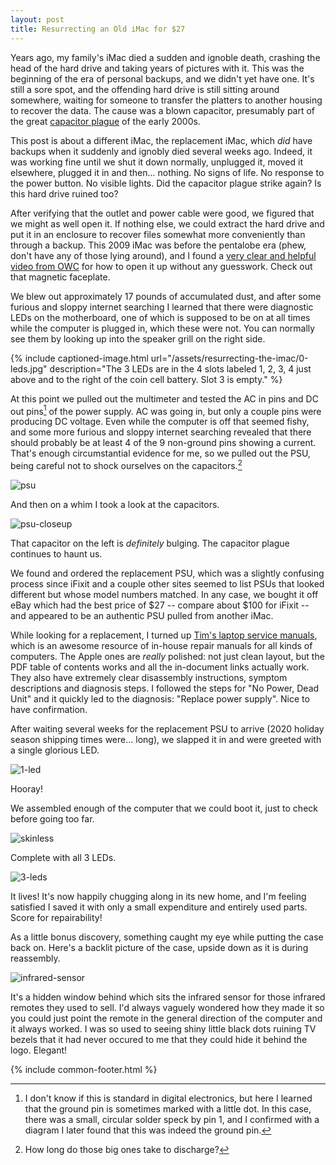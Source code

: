 ```yaml
---
layout: post
title: Resurrecting an Old iMac for $27
---
```


Years ago, my family's iMac died a sudden and ignoble death, crashing the head of the hard drive and taking years of pictures with it. This was the beginning of the era of personal backups, and we didn't yet have one. It's still a sore spot, and the offending hard drive is still sitting around somewhere, waiting for someone to transfer the platters to another housing to recover the data. The cause was a blown capacitor, presumably part of the great [capacitor plague](https://en.wikipedia.org/wiki/Capacitor_plague) of the early 2000s.

This post is about a different iMac, the replacement iMac, which _did_ have backups when it suddenly and ignobly died several weeks ago. Indeed, it was working fine until we shut it down normally, unplugged it, moved it elsewhere, plugged it in and then... nothing. No signs of life. No response to the power button. No visible lights. Did the capacitor plague strike again? Is this hard drive ruined too?

After verifying that the outlet and power cable were good, we figured that we might as well open it. If nothing else, we could extract the hard drive and put it in an enclosure to recover files somewhat more conveniently than through a backup. This 2009 iMac was before the pentalobe era (phew, don't have any of those lying around), and I found a [very clear and helpful video from OWC](https://www.youtube.com/watch?v=U_Jjyt5XpJ4) for how to open it up without any guesswork. Check out that magnetic faceplate.

We blew out approximately 17 pounds of accumulated dust, and after some furious and sloppy internet searching I learned that there were diagnostic LEDs on the motherboard, one of which is supposed to be on at all times while the computer is plugged in, which these were not. You can normally see them by looking up into the speaker grill on the right side.

{% include captioned-image.html
url="/assets/resurrecting-the-imac/0-leds.jpg"
description="The 3 LEDs are in the 4 slots labeled 1, 2, 3, 4 just above and to the right of the coin cell battery. Slot 3 is empty."
%}

At this point we pulled out the multimeter and tested the AC in pins and DC out pins[^1] of the power supply. AC was going in, but only a couple pins were producing DC voltage. Even while the computer is off that seemed fishy, and some more furious and sloppy internet searching revealed that there should probably be at least 4 of the 9 non-ground pins showing a current. That's enough circumstantial evidence for me, so we pulled out the PSU, being careful not to shock ourselves on the capacitors.[^2]

![psu](/assets/resurrecting-the-imac/psu.jpg)

And then on a whim I took a look at the capacitors.

![psu-closeup](/assets/resurrecting-the-imac/psu-closeup.jpg)

That capacitor on the left is _definitely_ bulging. The capacitor plague continues to haunt us.

We found and ordered the replacement PSU, which was a slightly confusing process since iFixit and a couple other sites seemed to list PSUs that looked different but whose model numbers matched. In any case, we bought it off eBay which had the best price of $27 -- compare about $100 for iFixit -- and appeared to be an authentic PSU pulled from another iMac.

While looking for a replacement, I turned up [Tim's laptop service manuals](https://tim.id.au/blog/tims-laptop-service-manuals/), which is an awesome resource of in-house repair manuals for all kinds of computers. The Apple ones are _really_ polished: not just clean layout, but the PDF table of contents works and all the in-document links actually work. They also have extremely clear disassembly instructions, symptom descriptions and diagnosis steps. I followed the steps for "No Power, Dead Unit" and it quickly led to the diagnosis: "Replace power supply". Nice to have confirmation.

After waiting several weeks for the replacement PSU to arrive (2020 holiday season shipping times were... long), we slapped it in and were greeted with a single glorious LED.

![1-led](/assets/resurrecting-the-imac/1-led.jpg)

Hooray!

We assembled enough of the computer that we could boot it, just to check before going too far.

![skinless](/assets/resurrecting-the-imac/skinless.jpg)

Complete with all 3 LEDs.

![3-leds](/assets/resurrecting-the-imac/3-leds.jpg)

It lives! It's now happily chugging along in its new home, and I'm feeling satisfied I saved it with only a small expenditure and entirely used parts. Score for repairability!

As a little bonus discovery, something caught my eye while putting the case back on. Here's a backlit picture of the case, upside down as it is during reassembly.

![infrared-sensor](/assets/resurrecting-the-imac/infrared-sensor.jpg)

It's a hidden window behind which sits the infrared sensor for those infrared remotes they used to sell. I'd always vaguely wondered how they made it so you could just point the remote in the general direction of the computer and it always worked. I was so used to seeing shiny little black dots ruining TV bezels that it had never occured to me that they could hide it behind the logo. Elegant!

{% include common-footer.html %}

[^1]: I don't know if this is standard in digital electronics, but here I learned that the ground pin is sometimes marked with a little dot. In this case, there was a small, circular solder speck by pin 1, and I confirmed with a diagram I later found that this was indeed the ground pin.
[^2]: How long do those big ones take to discharge?
